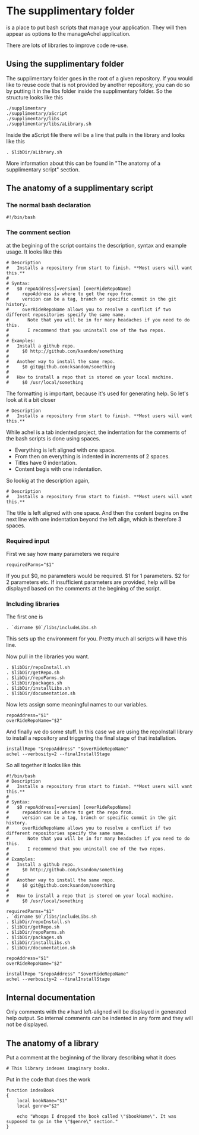 # The supplimentary folder

is a place to put bash scripts that manage your application. They will then appear as options to the manageAchel application.

There are lots of libraries to improve code re-use.

## Using the supplimentary folder

The supplimentary folder goes in the root of a given repository. If you would like to reuse code that is not provided by another repository, you can do so by putting it in the libs folder inside the supplimentary folder. So the structure looks like this

    ./supplimentary
    ./supplimentary/aScript
    ./supplimentary/libs
    ./supplimentary/libs/aLibrary.sh

Inside the aScript file there will be a line that pulls in the library and looks like this

    . $libDir/aLibrary.sh

More information about this can be found in "The anatomy of a supplimentary script" section.

## The anatomy of a supplimentary script

### The normal bash declaration

    #!/bin/bash

### The comment section

at the begining of the script contains the description, syntax and example usage. It looks like this

    # Description
    #   Installs a repository from start to finish. **Most users will want this.**
    #
    # Syntax:
    #   $0 repoAddress[=version] [overRideRepoName]
    #     repoAddress is where to get the repo from.
    #     version can be a tag, branch or specific commit in the git history.
    #     overRideRepoName allows you to resolve a conflict if two different repositories specify the same name. 
    #       Note that you will be in for many headaches if you need to do this.
    #       I recommend that you uninstall one of the two repos.
    #
    # Examples:
    #   Install a github repo.
    #     $0 http://github.com/ksandom/something
    #
    #   Another way to install the same repo.
    #     $0 git@github.com:ksandom/something
    #
    #   How to install a repo that is stored on your local machine.
    #     $0 /usr/local/something

The formatting is important, because it's used for generating help. So let's look at it a bit closer

    # Description
    #   Installs a repository from start to finish. **Most users will want this.**

While achel is a tab indented project, the indentation for the comments of the bash scripts is done using spaces.

* Everything is left aligned with one space.
* From then on everything is indented in increments of 2 spaces.
* Titles have 0 indentation.
* Content begis with one indentation.

So lookig at the description again,

    # Description
    #   Installs a repository from start to finish. **Most users will want this.**

The title is left aligned with one space. And then the content begins on the next line with one indentation beyond the left align, which is therefore 3 spaces.

### Required input

First we say how many parameters we require

    requiredParms="$1"

If you put $0, no parameters would be required. $1 for 1 parameters. $2 for 2 parameters etc. If insufficient parameters are provided, help will be displayed based on the comments at the begining of the script.

### Including libraries

The first one is

    . `dirname $0`/libs/includeLibs.sh

This sets up the environment for you. Pretty much all scripts will have this line.

Now pull in the libraries you want.

    . $libDir/repoInstall.sh
    . $libDir/getRepo.sh
    . $libDir/repoParms.sh
    . $libDir/packages.sh
    . $libDir/installLibs.sh
    . $libDir/documentation.sh

Now lets assign some meaningful names to our variables.

    repoAddress="$1"
    overRideRepoName="$2"

And finally we do some stuff. In this case we are using the repoInstall library to install a repository and triggering the final stage of that installation.

    installRepo "$repoAddress" "$overRideRepoName"
    achel --verbosity=2 --finalInstallStage

So all together it looks like this

    #!/bin/bash
    # Description
    #   Installs a repository from start to finish. **Most users will want this.**
    #
    # Syntax:
    #   $0 repoAddress[=version] [overRideRepoName]
    #     repoAddress is where to get the repo from.
    #     version can be a tag, branch or specific commit in the git history.
    #     overRideRepoName allows you to resolve a conflict if two different repositories specify the same name. 
    #       Note that you will be in for many headaches if you need to do this.
    #       I recommend that you uninstall one of the two repos.
    #
    # Examples:
    #   Install a github repo.
    #     $0 http://github.com/ksandom/something
    #
    #   Another way to install the same repo.
    #     $0 git@github.com:ksandom/something
    #
    #   How to install a repo that is stored on your local machine.
    #     $0 /usr/local/something
    
    requiredParms="$1"
    . `dirname $0`/libs/includeLibs.sh
    . $libDir/repoInstall.sh
    . $libDir/getRepo.sh
    . $libDir/repoParms.sh
    . $libDir/packages.sh
    . $libDir/installLibs.sh
    . $libDir/documentation.sh
    
    repoAddress="$1"
    overRideRepoName="$2"
    
    installRepo "$repoAddress" "$overRideRepoName"
    achel --verbosity=2 --finalInstallStage

## Internal documentation

Only comments with the `#` hard left-aligned will be displayed in generated help output. So internal comments can be indented in any form and they will not be displayed.

## The anatomy of a library

Put a comment at the beginning of the library describing what it does

    # This library indexes imaginary books.

Put in the code that does the work

    function indexBook
    {
    	local bookName="$1"
    	local genre="$2"
    	
    	echo "Whoops I dropped the book called \"$bookName\". It was supposed to go in the \"$genre\" section."
    }



